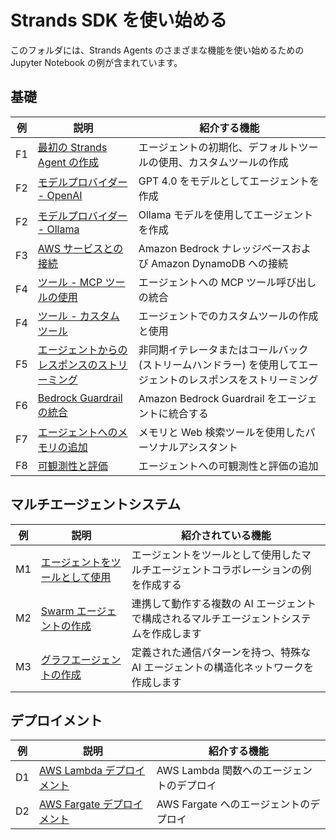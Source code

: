 # Strands SDK を使い始める

このフォルダには、Strands Agents のさまざまな機能を使い始めるための Jupyter Notebook の例が含まれています。

## 基礎
| 例 | 説明 | 紹介する機能 |
|--------|--------------------------------------------------------------------------------------------------|----------------------------------------------------------------------------------------------------------------|
| F1 | [最初の Strands Agent の作成](01-fundamentals/01-first-agent) | エージェントの初期化、デフォルトツールの使用、カスタムツールの作成 |
| F2 | [モデルプロバイダー - OpenAI](01-fundamentals/02-model-providers/02-openai-model) | GPT 4.0 をモデルとしてエージェントを作成 |
| F2 | [モデルプロバイダー - Ollama](01-fundamentals/02-model-providers/01-ollama-model) | Ollama モデルを使用してエージェントを作成 |
| F3 | [AWS サービスとの接続](01-fundamentals/03-connecting-with-aws-services) | Amazon Bedrock ナレッジベースおよび Amazon DynamoDB への接続 |
| F4 | [ツール - MCP ツールの使用](01-fundamentals/04-tools/01-using-mcp-tools) | エージェントへの MCP ツール呼び出しの統合 |
| F4 | [ツール - カスタムツール](01-fundamentals/04-tools/02-custom-tools) | エージェントでのカスタムツールの作成と使用 |
| F5 | [エージェントからのレスポンスのストリーミング](01-fundamentals/05-streaming-agent-response) | 非同期イテレータまたはコールバック (ストリームハンドラー) を使用してエージェントのレスポンスをストリーミング |
| F6 | [Bedrock Guardrail の統合](01-fundamentals/06-guardrail-integration) | Amazon Bedrock Guardrail をエージェントに統合する |
| F7 | [エージェントへのメモリの追加](01-fundamentals/07-memory-persistent-agents) | メモリと Web 検索ツールを使用したパーソナルアシスタント |
| F8 | [可観測性と評価](01-fundamentals/08-observability-and-evaluation) | エージェントへの可観測性と評価の追加 |

## マルチエージェントシステム
| 例 | 説明 | 紹介されている機能 |
|---------|------------------------------------------------------------|--------------------------------------------------------------------------------------------------------------------|
| M1 | [エージェントをツールとして使用](02-multi-agent-systems/01-agent-as-tool) | エージェントをツールとして使用したマルチエージェントコラボレーションの例を作成する |
| M2 | [Swarm エージェントの作成](02-multi-agent-systems/02-swarm-agent) |連携して動作する複数の AI エージェントで構成されるマルチエージェントシステムを作成します |
| M3 | [グラフエージェントの作成](02-multi-agent-systems/03-graph-agent) | 定義された通信パターンを持つ、特殊な AI エージェントの構造化ネットワークを作成します |

## デプロイメント
| 例 | 説明 | 紹介する機能 |
|---------|------------------------------------------------------------------|------------------------------------------------------------------------------------------------|
| D1 | [AWS Lambda デプロイメント](03-deployment/01-lambda-deployment) | AWS Lambda 関数へのエージェントのデプロイ |
| D2 | [AWS Fargate デプロイメント](03-deployment/02-fargate-deployment) | AWS Fargate へのエージェントのデプロイ |